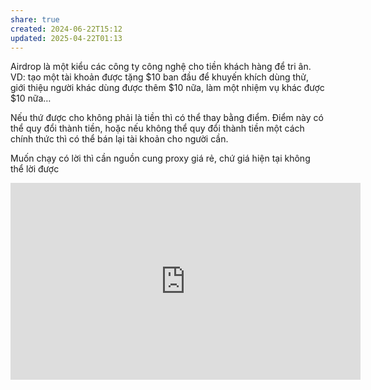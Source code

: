 ```yaml
---
share: true
created: 2024-06-22T15:12
updated: 2025-04-22T01:13
---
```

Airdrop là một kiểu các công ty công nghệ cho tiền khách hàng để tri ân. VD: tạo một tài khoản được tặng $10 ban đầu để khuyến khích dùng thử, giới thiệu người khác dùng được thêm $10 nữa, làm một nhiệm vụ khác được $10 nữa…

Nếu thứ được cho không phải là tiền thì có thể thay bằng điểm. Điểm này có thể quy đổi thành tiền, hoặc nếu không thể quy đổi thành tiền một cách chính thức thì có thể bán lại tài khoản cho người cần.

Muốn chạy có lời thì cần nguồn cung proxy giá rẻ, chứ giá hiện tại không thể lời được

<iframe width="560" height="315" src="https://www.youtube.com/embed/6KREn8PNmbw?si=5Dfc_Ai7ymJV6R25" title="YouTube video player" frameborder="0" allow="accelerometer; autoplay; clipboard-write; encrypted-media; gyroscope; picture-in-picture; web-share" referrerpolicy="strict-origin-when-cross-origin" allowfullscreen></iframe>